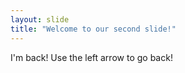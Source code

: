 ```yaml
---
layout: slide
title: "Welcome to our second slide!"
---
```

I'm back!
Use the left arrow to go back!
